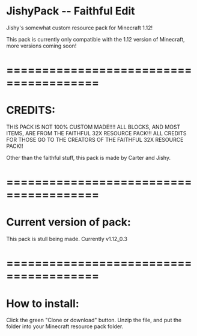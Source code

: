# JishyPack -- Faithful Edit
Jishy's somewhat custom resource pack for Minecraft 1.12!

This pack is currently only compatible with the 1.12 version of Minecraft, more versions coming soon!

# =======================================

# CREDITS:
THIS PACK IS NOT 100% CUSTOM MADE!!!!
ALL BLOCKS, AND MOST ITEMS, ARE FROM THE FAITHFUL 32X RESOURCE PACK!!! ALL CREDITS FOR THOSE GO TO THE CREATORS OF THE FAITHFUL 32X RESOURCE PACK!!

Other than the faithful stuff, this pack is made by Carter and Jishy.

# =======================================

# Current version of pack:

This pack is stull being made. Currently v1.12_0.3

# =======================================

# How to install:

Click the green "Clone or download" button. Unzip the file, and put the folder into your Minecraft resource pack folder.
